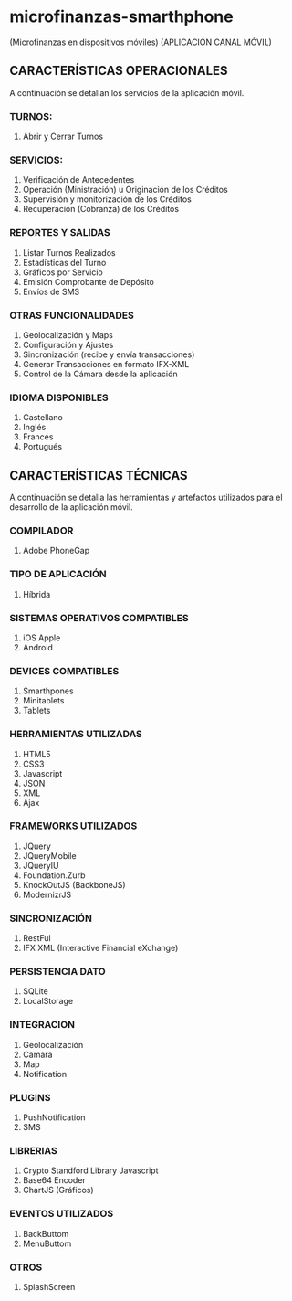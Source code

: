 # microfinanzas-smarthphone
(Microfinanzas en dispositivos móviles)
(APLICACIÓN CANAL MÓVIL)

## CARACTERÍSTICAS OPERACIONALES
A continuación se detallan los servicios de la aplicación móvil.

### TURNOS:	
1. Abrir y Cerrar Turnos

### SERVICIOS: 	
1. Verificación de Antecedentes
2. Operación (Ministración) u Originación de los Créditos
3. Supervisión y monitorización de los Créditos
4. Recuperación (Cobranza) de los Créditos

### REPORTES Y SALIDAS	
1. Listar Turnos Realizados
2. Estadísticas del Turno
3. Gráficos por Servicio
4. Emisión Comprobante de Depósito
5. Envíos de SMS
   
### OTRAS FUNCIONALIDADES	
1. Geolocalización y Maps
2. Configuración y Ajustes
3. Sincronización (recibe y envía transacciones)
4. Generar Transacciones en formato IFX-XML
5. Control de la Cámara desde la aplicación

### IDIOMA DISPONIBLES	
1. Castellano
2. Inglés
3. Francés
4. Portugués


## CARACTERÍSTICAS TÉCNICAS
A continuación se detalla las herramientas y artefactos utilizados para el desarrollo de la aplicación móvil.

### COMPILADOR	
1. Adobe PhoneGap 

### TIPO DE APLICACIÓN
1. Híbrida

### SISTEMAS OPERATIVOS COMPATIBLES	
1. iOS Apple
2. Android

### DEVICES COMPATIBLES	
1. Smarthpones
2. Minitablets
3. Tablets
   
### HERRAMIENTAS UTILIZADAS	
1. HTML5
2. CSS3
3. Javascript
4. JSON
5. XML
6. Ajax
  
### FRAMEWORKS UTILIZADOS	
1. JQuery
2. JQueryMobile
3. JQueryIU
4. Foundation.Zurb
5. KnockOutJS (BackboneJS)
6. ModernizrJS

### SINCRONIZACIÓN	
1. RestFul
3. IFX XML (Interactive Financial eXchange)

### PERSISTENCIA DATO	
1. SQLite
2. LocalStorage

### INTEGRACION	
1. Geolocalización
2. Camara
3. Map
4. Notification

### PLUGINS	
1. PushNotification
2. SMS

### LIBRERIAS	
1. Crypto Standford Library Javascript
2. Base64 Encoder
3. ChartJS (Gráficos)

### EVENTOS UTILIZADOS	
1. BackButtom
2. MenuButtom

### OTROS	
1. SplashScreen


